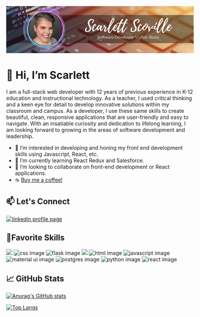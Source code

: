 <img src="scovillebanner.png" alt="banner image">

# 👋 Hi, I’m Scarlett

I am a full-stack web developer with 12 years of previous experience in K-12 education and instructional technology. As a teacher, I used critical thinking and a keen eye for detail to develop innovative solutions within my classroom and campus.  As a developer, I use these same skills to create beautiful, clean, responsive applications that are user-friendly and easy to navigate.  With an insatiable curiosity and dedication to lifelong learning, I am looking forward to growing in the areas of software development and leadership.

- 👀 I’m interested in developing and honing my front end development skills using Javascript, React, etc.
- 🌱 I’m currently learning React Redux and Salesforce.
- 💞️ I’m looking to collaborate on front-end development or React applications.
- ☕ [Buy me a coffee!](https://www.buymeacoffee.com/kscarletts)

## 📫 Let's Connect
<a href="https://www.linkedin.com/in/scarlettscoville"><img src="https://img.shields.io/badge/LinkedIn-0077B5?style=for-the-badge&logo=linkedin&logoColor=white" alt="linkedin profile page"/></a>

## :briefcase:Favorite Skills 

![](https://img.shields.io/badge/Bootstrap-563D7C?style=for-the-badge&logo=bootstrap&logoColor=white) 
<img src="https://img.shields.io/badge/CSS3-1572B6?style=for-the-badge&logo=css3&logoColor=white" alt="css image">
<img src="https://img.shields.io/badge/Flask-000000?style=for-the-badge&logo=flask&logoColor=white" alt="flask image">
![](https://img.shields.io/badge/GIT-E44C30?style=for-the-badge&logo=git&logoColor=white)
<img src="https://img.shields.io/badge/HTML5-E34F26?style=for-the-badge&logo=html5&logoColor=white" alt="html image">
<img src="https://img.shields.io/badge/JavaScript-323330?style=for-the-badge&logo=javascript&logoColor=F7DF1E" alt="javascript image">
<img src="https://img.shields.io/badge/Material--UI-0081CB?style=for-the-badge&logo=material-ui&logoColor=white" alt="material ui image">
<img src="https://img.shields.io/badge/PostgreSQL-316192?style=for-the-badge&logo=postgresql&logoColor=white" alt="postgres image">
<img src="https://img.shields.io/badge/Python-3776AB?style=for-the-badge&logo=python&logoColor=white" alt="python image">
<img src="https://img.shields.io/badge/React-20232A?style=for-the-badge&logo=react&logoColor=61DAFB" alt="react image">

## 📈 GitHub Stats 
[![Anurag's GitHub stats](https://github-readme-stats.vercel.app/api?username=scarlettscoville&show_icons=true&theme=midnight-purple)](https://github.com/scarlettscoville)

[![Top Langs](https://github-readme-stats.vercel.app/api/top-langs/?username=scarlettscoville&hide=Jupyter%20Notebook&show_icons=true&theme=midnight-purple)](https://github.com/scarlettscoville)




<!---
scarlettscoville/scarlettscoville is a ✨ special ✨ repository because its `README.md` (this file) appears on your GitHub profile.
You can click the Preview link to take a look at your changes.
--->
